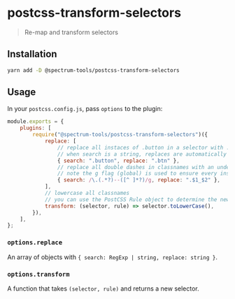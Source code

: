 # postcss-transform-selectors

> Re-map and transform selectors

## Installation

```sh
yarn add -D @spectrum-tools/postcss-transform-selectors
```

## Usage

In your `postcss.config.js`, pass `options` to the plugin:

```js
module.exports = {
	plugins: [
		require("@spectrum-tools/postcss-transform-selectors")({
			replace: [
				// replace all instaces of .button in a selector with .btn (will catch .button:hover)
				// when search is a string, replaces are automatically made global
				{ search: ".button", replace: ".btn" },
				// replace all double dashes in classnames with an underscore
				// note the g flag (global) is used to ensure every instance in a selector is replaced
				{ search: /\.(.*?)--([^ ]*?)/g, replace: ".$1_$2" },
			],
			// lowercase all classnames
			// you can use the PostCSS Rule object to determine the new selector (i.e. based off rule.parent)
			transform: (selector, rule) => selector.toLowerCase(),
		}),
	],
};
```

### `options.replace`

An array of objects with `{ search: RegExp | string, replace: string }`.

### `options.transform`

A function that takes `(selector, rule)` and returns a new selector.
